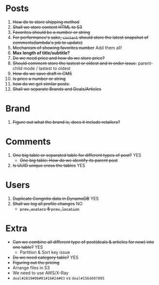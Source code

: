 # Posts
1. ~~How do to store shipping method~~
2. ~~Shall we store content HTML to S3~~
3. ~~Favorites should be a number or string~~
4. ~~For performance's sake, `content` should store the latest snapshot of comments(lambda's job to update)~~
5. ~~Mechanism of showing favorites number~~ Add them all!
6. **Max length of title/subtitle?**
7. ~~Do we need price and how do we store price?~~
8. ~~Should comment store the lastest or oldest and in order issue.~~ parent-child mode / lastest to oldest
9. ~~How do we save draft in CMS~~
10. ~~Is price a number or string~~
11. ~~how do we get similar posts.~~
12. ~~Shall we separate Brands and Deals/Articles~~

# Brand
1. ~~Figure out what the brand is, does it include retailers?~~

# Comments
1. ~~One big table or separated table for different types of post?~~ YES
    - ~~One big table: How do we identify its parent post~~
2. ~~Is UUID unique cross the tables~~ YES

# Users
1. ~~Duplicate Congnito data in DynamoDB~~ YES
2. ~~Shall we log all profile changes~~ NO
    - ~~`prev_avatars` & `prev_location`~~

# Extra
- ~~Can we combine all different type of post(deals & articles for now) into one table?~~ YES
    - Partition & Sort key issue
- ~~Do we need category table?~~ YES
- ~~Figuring out the pricing~~
- Arrange files in S3
- We need to use AWS/X-Ray
- `deal#2019#08#01#16#24#03` vs `deal#1564697095`